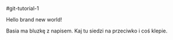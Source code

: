 #git-tutorial-1

Hello brand new world!

Basia ma bluzkę z napisem.
Kaj tu siedzi na przeciwko i coś klepie.
